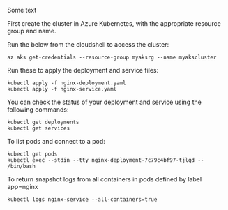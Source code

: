 Some text  

First create the cluster in Azure Kubernetes, with the appropriate resource group and name.  

Run the below from the cloudshell to access the cluster:  
```
az aks get-credentials --resource-group myaksrg --name myakscluster
```

Run these to apply the deployment and service files:
```
kubectl apply -f nginx-deployment.yaml
kubectl apply -f nginx-service.yaml
```
You can check the status of your deployment and service using the following commands: 
```
kubectl get deployments
kubectl get services
```
To list pods and connect to a pod:
```
kubectl get pods
kubectl exec --stdin --tty nginx-deployment-7c79c4bf97-tjlqd -- /bin/bash
```
To return snapshot logs from all containers in pods defined by label app=nginx
```
kubectl logs nginx-service --all-containers=true
```
